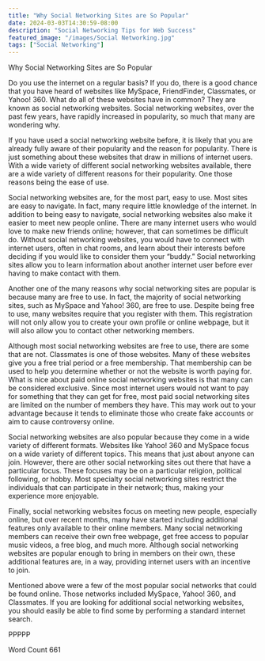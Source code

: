 ```yaml
---
title: "Why Social Networking Sites are So Popular"
date: 2024-03-03T14:30:59-08:00
description: "Social Networking Tips for Web Success"
featured_image: "/images/Social Networking.jpg"
tags: ["Social Networking"]
---
```


Why Social Networking Sites are So Popular

Do you use the internet on a regular basis?  If you do, there is a good chance that you have heard of websites like MySpace, FriendFinder, Classmates, or Yahoo! 360.  What do all of these websites have in common?  They are known as social networking websites.  Social networking websites, over the past few years, have rapidly increased in popularity, so much that many are wondering why.

If you have used a social networking website before, it is likely that you are already fully aware of their popularity and the reason for popularity. There is just something about these websites that draw in millions of internet users.  With a wide variety of different social networking websites available, there are a wide variety of different reasons for their popularity.  One those reasons being the ease of use.  

Social networking websites are, for the most part, easy to use. Most sites are easy to navigate.  In fact, many require little knowledge of the internet. In addition to being easy to navigate, social networking websites also make it easier to meet new people online. There are many internet users who would love to make new friends online; however, that can sometimes be difficult do. Without social networking websites, you would have to connect with internet users, often in chat rooms, and learn about their interests before deciding if you would like to consider them your “buddy.”  Social networking sites allow you to learn information about another internet user before ever having to make contact with them.

Another one of the many reasons why social networking sites are popular is because many are free to use. In fact, the majority of social networking sites, such as MySpace and Yahoo! 360, are free to use.  Despite being free to use, many websites require that you register with them. This registration will not only allow you to create your own profile or online webpage, but it will also allow you to contact other networking members.  

Although most social networking websites are free to use, there are some that are not.  Classmates is one of those websites.  Many of these websites give you a free trial period or a free membership. That membership can be used to help you determine whether or not the website is worth paying for. What is nice about paid online social networking websites is that many can be considered exclusive.  Since most internet users would not want to pay for something that they can get for free, most paid social networking sites are limited on the number of members they have. This may work out to your advantage because it tends to eliminate those who create fake accounts or aim to cause controversy online.

Social networking websites are also popular because they come in a wide variety of different formats.  Websites like Yahoo! 360 and MySpace focus on a wide variety of different topics. This means that just about anyone can join.  However, there are other social networking sites out there that have a particular focus. These focuses may be on a particular religion, political following, or hobby.  Most specialty social networking sites restrict the individuals that can participate in their network; thus, making your experience more enjoyable.

Finally, social networking websites focus on meeting new people, especially online, but over recent months, many have started including additional features only available to their online members. Many social networking members can receive their own free webpage, get free access to popular music videos, a free blog, and much more.  Although social networking websites are popular enough to bring in members on their own, these additional features are, in a way, providing internet users with an incentive to join.  

Mentioned above were a few of the most popular social networks that could be found online. Those networks included MySpace, Yahoo! 360, and Classmates. If you are looking for additional social networking websites, you should easily be able to find some by performing a standard internet search.

PPPPP

Word Count 661

